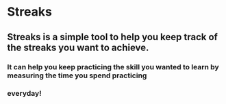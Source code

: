 # Streaks
## Streaks is a simple tool to help you keep track of the streaks you want to achieve.
### It can help you keep practicing the skill you wanted to learn by measuring the time you spend practicing 
### everyday!
